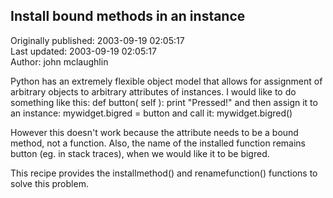 ## Install bound methods in an instance  
Originally published: 2003-09-19 02:05:17  
Last updated: 2003-09-19 02:05:17  
Author: john mclaughlin  
  
Python has an extremely flexible object model that allows for assignment of arbitrary objects to arbitrary attributes of instances. I would like to do something like this:
def button( self ): print "Pressed!"
and then assign it to an instance:
mywidget.bigred = button
and call it:
mywidget.bigred()

However this doesn't work because the attribute needs to be a bound method, not a function. Also, the name of the installed function remains button (eg. in stack traces), when we would like it to be bigred.

This recipe provides the installmethod() and renamefunction() functions to solve this problem.